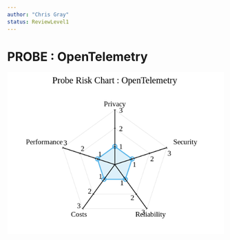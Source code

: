 ```yaml
---
author: "Chris Gray"
status: ReviewLevel1
---
```


# PROBE : OpenTelemetry

![image](./Risk.OpenTelemetry.png)
